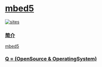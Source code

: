 ﻿# [mbed5](https://github.com/OS-Q/mbed5)

[![sites](http://182.61.61.133/link/resources/OSQ.png)](http://www.OS-Q.com)

### [简介](https://github.com/OS-Q/mbed5/wiki)

[mbed5](https://github.com/OS-Q/mbed5)

### [Q = (OpenSource & OperatingSystem) ](http://www.OS-Q.com)

